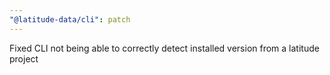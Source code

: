 ```yaml
---
"@latitude-data/cli": patch
---
```


Fixed CLI not being able to correctly detect installed version from a latitude project
